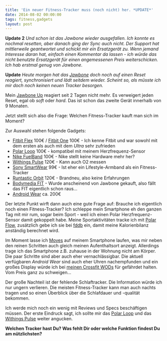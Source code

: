 ```yaml
---
title: 'Ein neuer Fitness-Tracker muss (noch nicht) her. *UPDATE*'
date: 2014-08-02 00:00:00 
tags: fitness,gadgets
layout: post
---
```

**Update 2** *Und schon ist das Jawbone wieder ausgefallen. Ich konnte es nochmal resetten, aber danach ging der Sync auch nicht. Der Support hat mittlerweile geantwortet und schickt mir ein Ersatzgerät zu. Wenn jemand Interesse daran hat, einfach einen Kommentar da lassen - ich würde das nicht benutzte Ersatzgerät für einen angemessenen Preis weiterschicken. Ich hab erstmal genug von Jawbone.*

**Update** *Heute morgen hat das [Jawbone][5] doch noch auf einen Reset reagiert, synchronisiert und lädt seitdem wieder. Scheint so, als müsste ich mir doch noch keinen neuen Tracker besorgen.*

Mein [Jawbone Up][5] reagiert seit 2 Tagen nicht mehr. Es verweigert jeden Reset, egal ob *soft* oder *hard*. Das ist schon das zweite Gerät innerhalb von 9 Monaten.

Jetzt stellt sich also die Frage: Welchen Fitness-Tracker kauft man sich im Moment?

Zur Auswahl stehen folgende Gadgets:

* [Fitbit Flex][0] 100€ / [Fitbit One][1] 100€ - Ich kenne Fitbit und war sowohl mit dem ersten als auch mit dem *Ultra* sehr zufrieden
* [Polar Loop][2] 100€ - kompatibel mit meinem Herzfrequenz-Sensor
* [Nike FuelBand][3] 100€ - Nike stellt keine Hardware mehr her?
* [Withings Pulse][9] 120€ - Kann auch O2 messen
* [Sony SmartWear][12] 99€ - Ist eher ein Lifestyle-Armband als ein Fitness-Tracker
* [Runtastic Orbit][13] 120€ - Brandneu, also keine Erfahrungen
* [Bodymedia FIT][4] - Wurde anscheinend von Jawbone gekauft, also fällt das FIT eigentlich schon raus...
* [Android Wear][11] ca. 200€

Der letzte Punkt wirft dann auch eine gute Frage auf: Brauche ich eigentlich noch einen Fitness-Tracker? Ich schleppe mein Smartphone eh den ganzen Tag mit mir rum, sogar beim Sport - weil ich einen Polar Herzfrequenz-Sensor damit gekoppelt habe. Meine Sportaktivitäten tracke ich mit [Polar Flow][6], zusätzlich gebe ich sie bei [fddb][7] ein, damit meine Kalorienbilanz anständig berechnet wird.

Im Moment lasse ich [Moves][8] auf meinem Smartphone laufen, was mir neben den reinen Schritten auch gleich meinen Aufenthaltsort anzeigt. Allerdings trage ich das Smartphone z.B. zuhause in der Wohnung nicht am Körper. Die paar Schritte sind aber auch eher vernachlässigbar. Die aktuell verfügbaren *Android Wear* sind auch eher Uhren nachempfunden und ein großes Display würde ich bei [meinen Crossfit WODs][10] für gefährdet halten. Vom Preis ganz zu schweigen...

Der große Nachteil ist der fehlende Schlaftracker. Die Information würde ich nur ungern verlieren. Die meisten Fitness-Tracker kann man auch nachts tragen und so einen Überblick über die Schlafdauer und -qualität bekommen.

Ich werde mich noch ein wenig mit Reviews und Specs beschäftigen müssen. Der erste Eindruck sagt, ich sollte mir das [Polar Loop][2] und das [Withings Pulse][9] weiter angucken.

**Welchen Tracker hast Du? Was fehlt Dir oder welche Funktion findest Du am nützlichsten?**


[0]: http://www.fitbit.com/de/flex
[1]: http://www.fitbit.com/de/one
[2]: http://www.polarloop.com/
[3]: http://www.nike.com/de/de_de/c/nikeplus-fuelband
[4]: http://www.bodymedia.com/
[5]: https://jawbone.com/up/
[6]: https://flow.polar.com/
[7]: http://fddb.info/
[8]: http://moves-app.com/
[9]: http://www.withings.com/de/withings-pulse.html
[10]: http://blog.kopis.de/tag/wod/
[11]: http://www.android.com/wear/
[12]: http://www.sonymobile.com/de/products/smartwear/smartband-swr10/
[13]: https://www.runtastic.com/orbit


